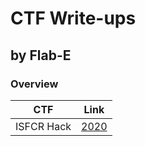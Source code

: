 # CTF Write-ups
## by Flab-E

### Overview
| CTF		|	Link		|
|---------------|-----------------------|
| ISFCR Hack	| [2020](https://github.com/Flab-E/ctf-writeups/tree/master/isfcr-2020)	|

